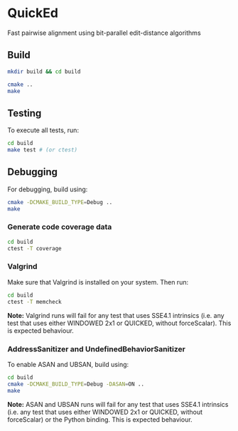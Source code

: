 # QuickEd

Fast pairwise alignment using bit-parallel edit-distance algorithms

## Build

```bash
mkdir build && cd build
```

```bash
cmake ..
make
```

## Testing

To execute all tests, run:

```bash
cd build
make test # (or ctest)
```

## Debugging

For debugging, build using:

```bash
cmake -DCMAKE_BUILD_TYPE=Debug ..
make
```

### Generate code coverage data

```bash
cd build
ctest -T coverage
```

### Valgrind

Make sure that Valgrind is installed on your system.
Then run:

```bash
cd build
ctest -T memcheck
```

**Note:** Valgrind runs will fail for any test that uses SSE4.1 intrinsics (i.e. any test that uses either WINDOWED 2x1 or QUICKED, without forceScalar).
This is expected behaviour.

### AddressSanitizer and UndefinedBehaviorSanitizer

To enable ASAN and UBSAN, build using:

```bash
cd build
cmake -DCMAKE_BUILD_TYPE=Debug -DASAN=ON ..
make
```

**Note:** ASAN and UBSAN runs will fail for any test that uses SSE4.1 intrinsics (i.e. any test that uses either WINDOWED 2x1 or QUICKED, without forceScalar) or the Python binding.
This is expected behaviour.
